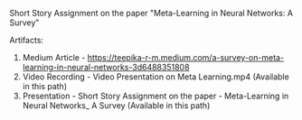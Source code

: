 
Short Story Assignment on the paper "Meta-Learning in Neural Networks: A Survey"

Artifacts:

1) Medium Article - https://teepika-r-m.medium.com/a-survey-on-meta-learning-in-neural-networks-3d6488351808
2) Video Recording - Video Presentation on Meta Learning.mp4 (Available in this path)
3) Presentation -  Short Story Assignment on the paper - Meta-Learning in Neural Networks_ A Survey (Available in this path)
